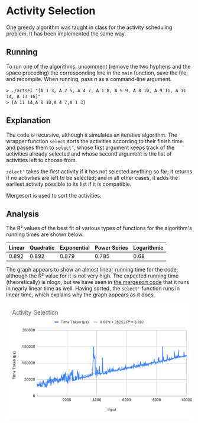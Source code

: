 # Activity Selection
One greedy algorithm was taught in class for the activity scheduling problem. It has been implemented the same way.  
## Running
To run one of the algorithms, uncomment (remove the two hyphens and the space preceding) the corresponding line in the `main` function, save the file, and recompile. When running, pass *n* as a command-line argument.
```
> ./actsel "[A 1 3, A 2 5, A 4 7, A 1 8, A 5 9, A 8 10, A 9 11, A 11 14, A 13 16]"
> [A 11 14,A 8 10,A 4 7,A 1 3]
```

## Explanation
The code is recursive, although it simulates an iterative algorithm. The wrapper function `select` sorts the activities according to their finish time and passes them to `select'`, whose first argument keeps track of the activities already selected and whose second argument is the list of activities left to choose from.  

`select'` takes the first activity if it has not selected anything so far; it returns if no activities are left to be selected; and in all other cases, it adds the earliest activity possible to its list if it is compatible.  

Mergesort is used to sort the activities.

## Analysis
The R² values of the best fit of various types of functions for the algorithm's running times are shown below.  

Linear | Quadratic | Exponential | Power Series | Logarithmic  
------ | --------- | ----------- | ------------ | -----------  
0.892  | 0.892     | 0.879       | 0.785        | 0.68  

The graph appears to show an almost linear running time for the code, although the R² value for it is not very high. The expected running time (theoretically) is *n*log*n*, but we have seen in [the mergesort code](https://github.com/Abhinav271828/AAD-Project_2020114001/tree/main/DivAndConq/Mergesort) that it runs in nearly linear time as well. Having sorted, the `select'` function runs in linear time, which explains why the graph appears as it does.  

![Running Time of Activity Selection](ActSel.png)
